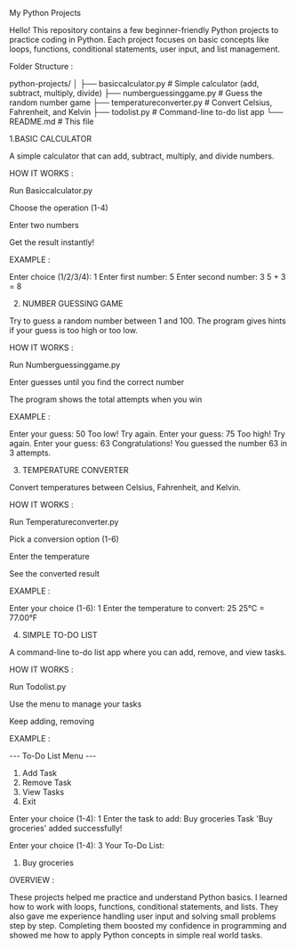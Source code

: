 My Python Projects

Hello!
This repository contains a few beginner-friendly Python projects to practice coding in Python. Each project focuses on basic concepts like loops, functions, conditional statements, user input, and list management.


Folder Structure :

python-projects/
│
├── basiccalculator.py        # Simple calculator (add, subtract, multiply, divide)
├── numberguessinggame.py    # Guess the random number game
├── temperatureconverter.py   # Convert Celsius, Fahrenheit, and Kelvin
├── todolist.py               # Command-line to-do list app
└── README.md                  # This file



1.BASIC CALCULATOR 

A simple calculator that can add, subtract, multiply, and divide numbers.

HOW IT WORKS :

Run Basiccalculator.py

Choose the operation (1-4)

Enter two numbers

Get the result instantly!


EXAMPLE :

Enter choice (1/2/3/4): 1
Enter first number: 5
Enter second number: 3
5 + 3 = 8


2. NUMBER GUESSING GAME

Try to guess a random number between 1 and 100. The program gives hints if your guess is too high or too low.

HOW IT WORKS :

Run Numberguessinggame.py

Enter guesses until you find the correct number

The program shows the total attempts when you win


EXAMPLE :

Enter your guess: 50
Too low! Try again.
Enter your guess: 75
Too high! Try again.
Enter your guess: 63
Congratulations! You guessed the number 63 in 3 attempts.


3. TEMPERATURE CONVERTER

Convert temperatures between Celsius, Fahrenheit, and Kelvin.

HOW IT WORKS :

Run Temperatureconverter.py

Pick a conversion option (1-6)

Enter the temperature

See the converted result


EXAMPLE :

Enter your choice (1-6): 1
Enter the temperature to convert: 25
25°C = 77.00°F


4. SIMPLE TO-DO LIST 

A command-line to-do list app where you can add, remove, and view tasks.

HOW IT WORKS :

Run Todolist.py

Use the menu to manage your tasks

Keep adding, removing

EXAMPLE :

--- To-Do List Menu ---
1. Add Task
2. Remove Task
3. View Tasks
4. Exit

Enter your choice (1-4): 1
Enter the task to add: Buy groceries
Task 'Buy groceries' added successfully!

Enter your choice (1-4): 3
Your To-Do List:
1. Buy groceries


OVERVIEW :

These projects helped me practice and understand Python basics. I learned how to work with loops, functions, conditional statements, and lists. They also gave me experience handling user input and solving small problems step by step. Completing them boosted my confidence in programming and showed me how to apply Python concepts in simple real world tasks. 